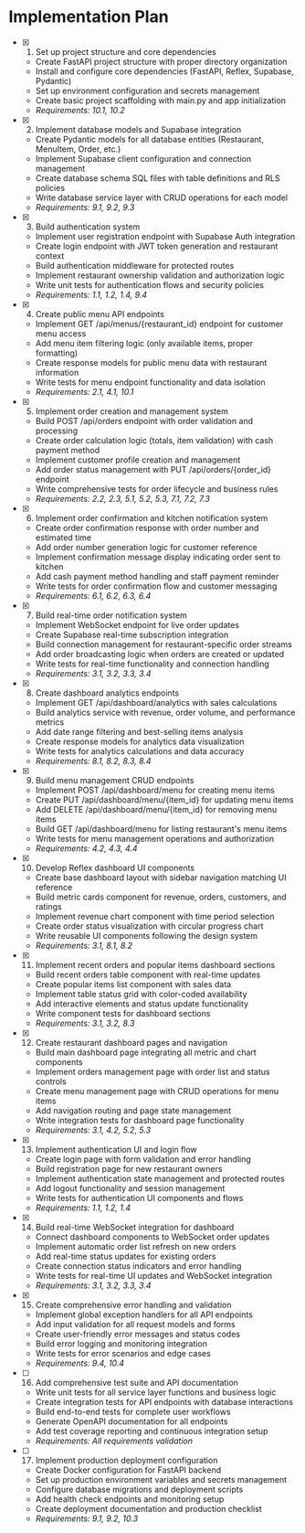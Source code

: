 # Implementation Plan

- [x] 1. Set up project structure and core dependencies





  - Create FastAPI project structure with proper directory organization
  - Install and configure core dependencies (FastAPI, Reflex, Supabase, Pydantic)
  - Set up environment configuration and secrets management
  - Create basic project scaffolding with main.py and app initialization
  - _Requirements: 10.1, 10.2_

- [x] 2. Implement database models and Supabase integration











  - Create Pydantic models for all database entities (Restaurant, MenuItem, Order, etc.)
  - Implement Supabase client configuration and connection management
  - Create database schema SQL files with table definitions and RLS policies
  - Write database service layer with CRUD operations for each model
  - _Requirements: 9.1, 9.2, 9.3_

- [x] 3. Build authentication system





  - Implement user registration endpoint with Supabase Auth integration
  - Create login endpoint with JWT token generation and restaurant context
  - Build authentication middleware for protected routes
  - Implement restaurant ownership validation and authorization logic
  - Write unit tests for authentication flows and security policies
  - _Requirements: 1.1, 1.2, 1.4, 9.4_

- [x] 4. Create public menu API endpoints





  - Implement GET /api/menus/{restaurant_id} endpoint for customer menu access
  - Add menu item filtering logic (only available items, proper formatting)
  - Create response models for public menu data with restaurant information
  - Write tests for menu endpoint functionality and data isolation
  - _Requirements: 2.1, 4.1, 10.1_

- [x] 5. Implement order creation and management system





  - Build POST /api/orders endpoint with order validation and processing
  - Create order calculation logic (totals, item validation) with cash payment method
  - Implement customer profile creation and management
  - Add order status management with PUT /api/orders/{order_id} endpoint
  - Write comprehensive tests for order lifecycle and business rules
  - _Requirements: 2.2, 2.3, 5.1, 5.2, 5.3, 7.1, 7.2, 7.3_

- [x] 6. Implement order confirmation and kitchen notification system





  - Create order confirmation response with order number and estimated time
  - Add order number generation logic for customer reference
  - Implement confirmation message display indicating order sent to kitchen
  - Add cash payment method handling and staff payment reminder
  - Write tests for order confirmation flow and customer messaging
  - _Requirements: 6.1, 6.2, 6.3, 6.4_

- [x] 7. Build real-time order notification system





  - Implement WebSocket endpoint for live order updates
  - Create Supabase real-time subscription integration
  - Build connection management for restaurant-specific order streams
  - Add order broadcasting logic when orders are created or updated
  - Write tests for real-time functionality and connection handling
  - _Requirements: 3.1, 3.2, 3.3, 3.4_

- [x] 8. Create dashboard analytics endpoints





  - Implement GET /api/dashboard/analytics with sales calculations
  - Build analytics service with revenue, order volume, and performance metrics
  - Add date range filtering and best-selling items analysis
  - Create response models for analytics data visualization
  - Write tests for analytics calculations and data accuracy
  - _Requirements: 8.1, 8.2, 8.3, 8.4_

- [x] 9. Build menu management CRUD endpoints





  - Implement POST /api/dashboard/menu for creating menu items
  - Create PUT /api/dashboard/menu/{item_id} for updating menu items
  - Add DELETE /api/dashboard/menu/{item_id} for removing menu items
  - Build GET /api/dashboard/menu for listing restaurant's menu items
  - Write tests for menu management operations and authorization
  - _Requirements: 4.2, 4.3, 4.4_

- [x] 10. Develop Reflex dashboard UI components





  - Create base dashboard layout with sidebar navigation matching UI reference
  - Build metric cards component for revenue, orders, customers, and ratings
  - Implement revenue chart component with time period selection
  - Create order status visualization with circular progress chart
  - Write reusable UI components following the design system
  - _Requirements: 3.1, 8.1, 8.2_

- [x] 11. Implement recent orders and popular items dashboard sections





  - Build recent orders table component with real-time updates
  - Create popular items list component with sales data
  - Implement table status grid with color-coded availability
  - Add interactive elements and status update functionality
  - Write component tests for dashboard sections
  - _Requirements: 3.1, 3.2, 8.3_

- [x] 12. Create restaurant dashboard pages and navigation
















  - Build main dashboard page integrating all metric and chart components
  - Implement orders management page with order list and status controls
  - Create menu management page with CRUD operations for menu items
  - Add navigation routing and page state management
  - Write integration tests for dashboard page functionality
  - _Requirements: 3.1, 4.2, 5.2, 5.3_

- [x] 13. Implement authentication UI and login flow






  - Create login page with form validation and error handling
  - Build registration page for new restaurant owners
  - Implement authentication state management and protected routes
  - Add logout functionality and session management
  - Write tests for authentication UI components and flows
  - _Requirements: 1.1, 1.2, 1.4_

- [x] 14. Build real-time WebSocket integration for dashboard










  - Connect dashboard components to WebSocket order updates
  - Implement automatic order list refresh on new orders
  - Add real-time status updates for existing orders
  - Create connection status indicators and error handling
  - Write tests for real-time UI updates and WebSocket integration
  - _Requirements: 3.1, 3.2, 3.3, 3.4_

- [x] 15. Create comprehensive error handling and validation










  - Implement global exception handlers for all API endpoints
  - Add input validation for all request models and forms
  - Create user-friendly error messages and status codes
  - Build error logging and monitoring integration
  - Write tests for error scenarios and edge cases
  - _Requirements: 9.4, 10.4_

- [ ] 16. Add comprehensive test suite and API documentation




































  - Write unit tests for all service layer functions and business logic
  - Create integration tests for API endpoints with database interactions
  - Build end-to-end tests for complete user workflows
  - Generate OpenAPI documentation for all endpoints
  - Add test coverage reporting and continuous integration setup
  - _Requirements: All requirements validation_

- [ ] 17. Implement production deployment configuration
  - Create Docker configuration for FastAPI backend
  - Set up production environment variables and secrets management
  - Configure database migrations and deployment scripts
  - Add health check endpoints and monitoring setup
  - Create deployment documentation and production checklist
  - _Requirements: 9.1, 9.2, 10.3_